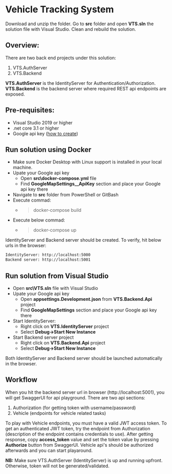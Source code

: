 # Vehicle Tracking System
Download and unzip the folder. Go to **src** folder and open **VTS.sln** the solution file with Visual Studio. Clean and rebuild the solution.

## Overview:
There are two back end projects under this solution:
1. VTS.AuthServer 
2. VTS.Backend 

**VTS.AuthServer** is the IdentityServer for Authentication/Authorization. **VTS.Backend** is the backend server where required REST api endpoints are exposed.

## Pre-requisites:
- Visual Studio 2019 or higher
- .net core 3.1 or higher
- Google api key ([how to create](https://developers.google.com/maps/documentation/maps-static/get-api-key))

## Run solution using Docker
+ Make sure Docker Desktop with Linux support is installed in your local machine.
+ Upate your Google api key
  * Open **src\docker-compose.yml** file
  * Find **GoogleMapSettings__ApiKey** section and place your Google api key there
+ Navigate to **src** folder from PowerShell or GitBash
+ Execute commad: 
  * > docker-compose build
+ Execute below commad:
  * > docker-compose up

IdentityServer and Backend server should be created. To verify, hit below urls in the browser:
```sh
IdentityServer: http://localhost:5000
Backend server: http://localhost:5001
```

## Run solution from Visual Studio
+ Open **src\VTS.sln** file with Visual Studio
+ Upate your Google api key
  * Open **appsettings.Development.json** from **VTS.Backend.Api** project
  * Find **GoogleMapSettings** section and place your Google api key there
+ Start IdentityServer:
    * Right click on **VTS.IdentityServer** project
    * Select **Debug->Start New Instance**
+ Start Backend server project
    * Right click on **VTS.Backend.Api** project
    * Select **Debug->Start New Instance**

Both IdentityServer and Backend server should be launched automatically in the browser.

## Workflow
When you hit the backend server url in browser (http://localhost:5001), you will get SwaggerUI for api playground. There are two api sections:
1. Authorization (for getting token with username/password)
2. Vehicle (endpoints for vehicle related tasks)

To play with Vehicle endpoints, you must have a valid JWT access token. To get an authenticated JWT token, try the endpoint from Authorization (description of the endpoint contains credentials to use). After getting response, copy **access_token** value and set the token value by pressing **Authorize** button from SwaggerUI. Vehicle api's should be authorized afterwards and you can start playaround.

**NB:** Make sure VTS.AuthServer (IdentityServer) is up and running upfront. Otherwise, token will not be generated/validated.


